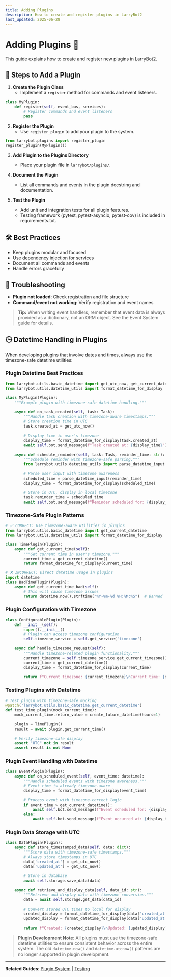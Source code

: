 ```yaml
---
title: Adding Plugins
description: How to create and register plugins in LarryBot2
last_updated: 2025-06-28
---
```


# Adding Plugins 🧩

This guide explains how to create and register new plugins in LarryBot2.

## 🚀 Steps to Add a Plugin

1. **Create the Plugin Class**
   - Implement a `register` method for commands and event listeners.

```python
class MyPlugin:
    def register(self, event_bus, services):
        # Register commands and event listeners
        pass
```

2. **Register the Plugin**
   - Use `register_plugin` to add your plugin to the system.

```python
from larrybot.plugins import register_plugin
register_plugin(MyPlugin())
```

3. **Add Plugin to the Plugins Directory**
   - Place your plugin file in `larrybot/plugins/`.

4. **Document the Plugin**
   - List all commands and events in the plugin docstring and documentation.

5. **Test the Plugin**
   - Add unit and integration tests for all plugin features.
   - Testing framework (pytest, pytest-asyncio, pytest-cov) is included in requirements.txt.

## 🛠️ Best Practices
- Keep plugins modular and focused
- Use dependency injection for services
- Document all commands and events
- Handle errors gracefully

## 🚨 Troubleshooting
- **Plugin not loaded**: Check registration and file structure
- **Command/event not working**: Verify registration and event names

> **Tip:** When writing event handlers, remember that event data is always provided as a dictionary, not an ORM object. See the Event System guide for details.

## 🕒 Datetime Handling in Plugins

When developing plugins that involve dates and times, always use the timezone-safe datetime utilities:

### **Plugin Datetime Best Practices**
```python
from larrybot.utils.basic_datetime import get_utc_now, get_current_datetime
from larrybot.utils.datetime_utils import format_datetime_for_display

class MyPlugin(Plugin):
    """Example plugin with timezone-safe datetime handling."""
    
    async def on_task_created(self, task: Task):
        """Handle task creation with timezone-aware timestamps."""
        # Store creation time in UTC
        task.created_at = get_utc_now()
        
        # Display time in user's timezone
        display_time = format_datetime_for_display(task.created_at)
        await self.bot.send_message(f"Task created at: {display_time}")
    
    async def schedule_reminder(self, task: Task, reminder_time: str):
        """Schedule reminder with timezone-safe parsing."""
        from larrybot.utils.datetime_utils import parse_datetime_input
        
        # Parse user input with timezone awareness
        scheduled_time = parse_datetime_input(reminder_time)
        display_time = format_datetime_for_display(scheduled_time)
        
        # Store in UTC, display in local timezone
        task.reminder_time = scheduled_time
        await self.bot.send_message(f"Reminder scheduled for: {display_time}")
```

### **Timezone-Safe Plugin Patterns**
```python
# ✅ CORRECT: Use timezone-aware utilities in plugins
from larrybot.utils.basic_datetime import get_current_datetime
from larrybot.utils.datetime_utils import format_datetime_for_display

class TimePlugin(Plugin):
    async def get_current_time(self):
        """Get current time in user's timezone."""
        current_time = get_current_datetime()
        return format_datetime_for_display(current_time)

# ❌ INCORRECT: Direct datetime usage in plugins
import datetime
class BadTimePlugin(Plugin):
    async def get_current_time_bad(self):
        # This will cause timezone issues
        return datetime.now().strftime("%Y-%m-%d %H:%M:%S")  # Banned
```

### **Plugin Configuration with Timezone**
```python
class ConfigurablePlugin(Plugin):
    def __init__(self):
        super().__init__()
        # Plugin can access timezone configuration
        self.timezone_service = self.get_service('timezone')
    
    async def handle_timezone_request(self):
        """Handle timezone-related plugin functionality."""
        current_timezone = self.timezone_service.get_current_timezone()
        current_time = get_current_datetime()
        display_time = format_datetime_for_display(current_time)
        
        return f"Current timezone: {current_timezone}\nCurrent time: {display_time}"
```

### **Testing Plugins with Datetime**
```python
# Test plugin with timezone-safe mocking
@patch('larrybot.utils.basic_datetime.get_current_datetime')
def test_time_plugin(mock_current_time):
    mock_current_time.return_value = create_future_datetime(hours=1)
    
    plugin = TimePlugin()
    result = await plugin.get_current_time()
    
    # Verify timezone-safe display
    assert "UTC" not in result
    assert result is not None
```

### **Plugin Event Handling with Datetime**
```python
class EventPlugin(Plugin):
    async def on_scheduled_event(self, event_time: datetime):
        """Handle scheduled events with timezone awareness."""
        # Event time is already timezone-aware
        display_time = format_datetime_for_display(event_time)
        
        # Process event with timezone-correct logic
        if event_time > get_current_datetime():
            await self.bot.send_message(f"Event scheduled for: {display_time}")
        else:
            await self.bot.send_message(f"Event occurred at: {display_time}")
```

### **Plugin Data Storage with UTC**
```python
class DataPlugin(Plugin):
    async def store_timestamped_data(self, data: dict):
        """Store data with timezone-safe timestamps."""
        # Always store timestamps in UTC
        data['created_at'] = get_utc_now()
        data['updated_at'] = get_utc_now()
        
        # Store in database
        await self.storage.save_data(data)
    
    async def retrieve_and_display_data(self, data_id: str):
        """Retrieve and display data with timezone conversion."""
        data = await self.storage.get_data(data_id)
        
        # Convert stored UTC times to local for display
        created_display = format_datetime_for_display(data['created_at'])
        updated_display = format_datetime_for_display(data['updated_at'])
        
        return f"Created: {created_display}\nUpdated: {updated_display}"
```

> **Plugin Development Note**: All plugins must use the timezone-safe datetime utilities to ensure consistent behavior across the entire system. The old `datetime.now()` and `datetime.utcnow()` patterns are no longer supported in plugin development.

---

**Related Guides**: [Plugin System](../architecture/plugin-system.md) | [Testing](testing.md) 